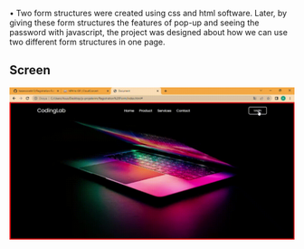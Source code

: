 • Two form structures were created using css and html software.
Later, 
by giving these form structures the features of pop-up and seeing the password with javascript,
the project was designed about how we can use two different form structures in one page.

## Screen
![](screen.gif)
